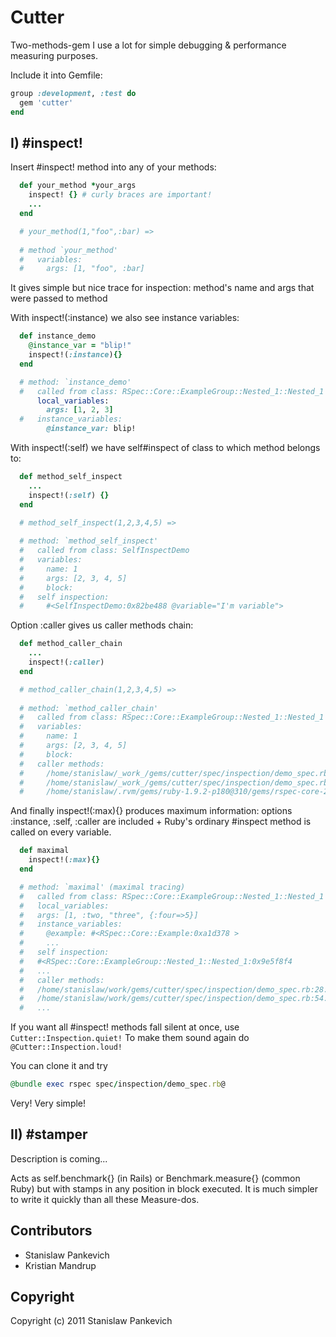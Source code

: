 # Cutter

Two-methods-gem I use a lot for simple debugging & performance measuring purposes.

Include it into Gemfile:

```ruby
group :development, :test do
  gem 'cutter'
end
```

## I) #inspect! 

Insert #inspect! method into any of your methods:

```ruby
  def your_method *your_args
    inspect! {} # curly braces are important!    
    ...
  end

  # your_method(1,"foo",:bar) => 
  
  # method `your_method'
  #   variables: 
  #     args: [1, "foo", :bar]
```

It gives simple but nice trace for inspection: method's name and args that were passed to method

With inspect!(:instance) we also see instance variables:

```ruby
  def instance_demo
    @instance_var = "blip!"
    inspect!(:instance){}
  end

  # method: `instance_demo' 
  #   called from class: RSpec::Core::ExampleGroup::Nested_1::Nested_1
      local_variables: 
        args: [1, 2, 3]
  #   instance_variables: 
        @instance_var: blip!
```

With inspect!(:self) we have self#inspect of class to which method belongs to:

```ruby  
  def method_self_inspect
    ...
    inspect!(:self) {}
  end

  # method_self_inspect(1,2,3,4,5) =>
  
  # method: `method_self_inspect'
  #   called from class: SelfInspectDemo
  #   variables: 
  #     name: 1
  #     args: [2, 3, 4, 5]
  #     block: 
  #   self inspection:
  #     #<SelfInspectDemo:0x82be488 @variable="I'm variable">
```

Option :caller gives us caller methods chain:

```ruby  
  def method_caller_chain
    ...
    inspect!(:caller)
  end

  # method_caller_chain(1,2,3,4,5) => 
  
  # method: `method_caller_chain'
  #   called from class: RSpec::Core::ExampleGroup::Nested_1::Nested_1
  #   variables: 
  #     name: 1
  #     args: [2, 3, 4, 5]
  #     block: 
  #   caller methods: 
  #     /home/stanislaw/_work_/gems/cutter/spec/inspection/demo_spec.rb:33:in `method_caller_chain'
  #     /home/stanislaw/_work_/gems/cutter/spec/inspection/demo_spec.rb:40:in `block (3 levels) in <top (required)>' 
  #     /home/stanislaw/.rvm/gems/ruby-1.9.2-p180@310/gems/rspec-core-2.6.4/lib/rspec/core/example.rb:48:in `instance_eval'
```

And finally inspect!(:max){} produces maximum information: options
:instance, :self, :caller are included + Ruby's ordinary #inspect method
is called on every variable.

```ruby
  def maximal
    inspect!(:max){}
  end

  # method: `maximal' (maximal tracing)
  #   called from class: RSpec::Core::ExampleGroup::Nested_1::Nested_1
  #   local_variables: 
  #   args: [1, :two, "three", {:four=>5}]
  #   instance_variables: 
  #     @example: #<RSpec::Core::Example:0xa1d378 >
  #     ...
  #   self inspection:
  #   #<RSpec::Core::ExampleGroup::Nested_1::Nested_1:0x9e5f8f4
  #   ...
  #   caller methods: 
  #   /home/stanislaw/work/gems/cutter/spec/inspection/demo_spec.rb:28:in `maximal'
  #   /home/stanislaw/work/gems/cutter/spec/inspection/demo_spec.rb:54:in `block (3 levels) in <top (required)>'
  #   ...
```

If you want all #inspect! methods fall silent at once, use
```Cutter::Inspection.quiet!```
To make them sound again do
```@Cutter::Inspection.loud!```

You can clone it and try 

```ruby
@bundle exec rspec spec/inspection/demo_spec.rb@
```  
Very! Very simple!

## II) #stamper

Description is coming...

Acts as self.benchmark{} (in Rails) or Benchmark.measure{} (common Ruby) but with stamps in any position in block executed.
It is much simpler to write it quickly than all these Measure-dos.

## Contributors

* Stanislaw Pankevich
* Kristian Mandrup

## Copyright

Copyright (c) 2011 Stanislaw Pankevich
